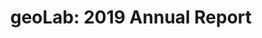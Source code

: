 ---
#Title of Linked Article
title: "geoLab: 2019 Annual Report"

#A very (very!) short excerpt of your article.  No more than one sentence, optimally less than 10 words.
excerpt: "Our annual report for the year 2019."

#URL of the article you're linking to:
link: https://geolab.wm.edu/assets/static_files/geoLab_2019.pdf

#Summary image - shows up on searches
header:
  teaser: /assets/images/newsImages/geolab2019.png

#Should be one or more of Vibrancy, Sustainability, and Security.
categories: Vibrancy, Sustainability, Security

#Tags.  Spaces delimit new tags. To see all current tags, type "/tags/" on the live website URL.
tags: history

#Type of Article (news, journal, or report)
artType: news

#Don't edit:
entryType: news
---